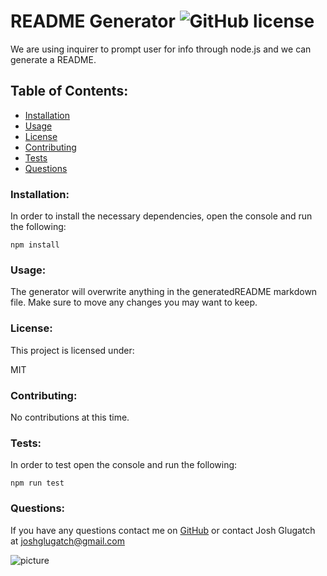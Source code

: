 # README Generator  ![GitHub license](https://img.shields.io/github/license/Naereen/StrapDown.js.svg)

We are using inquirer to prompt user for info through node.js and we can generate a README.

## Table of Contents:
* [Installation](#installation)
* [Usage](#usage)
* [License](#license)
* [Contributing](#contributing)
* [Tests](#tests)
* [Questions](#questions)

### Installation:
In order to install the necessary dependencies, open the console and run the following:

```npm install```

### Usage:
The generator will overwrite anything in the generatedREADME markdown file. Make sure to move any changes you may want to keep.

### License:
This project is licensed under:

MIT

### Contributing:
No contributions at this time.

### Tests:
In order to test open the console and run the following:

```npm run test```

### Questions:
If you have any questions contact me on [GitHub](https://github.com/joshglugatch) or contact 
Josh Glugatch at joshglugatch@gmail.com

![picture](https://github.com/joshglugatch.png?size=80)
    
 